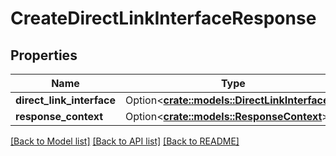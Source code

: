 # CreateDirectLinkInterfaceResponse

## Properties

Name | Type | Description | Notes
------------ | ------------- | ------------- | -------------
**direct_link_interface** | Option<[**crate::models::DirectLinkInterfaces**](DirectLinkInterfaces.md)> |  | [optional]
**response_context** | Option<[**crate::models::ResponseContext**](ResponseContext.md)> |  | [optional]

[[Back to Model list]](../README.md#documentation-for-models) [[Back to API list]](../README.md#documentation-for-api-endpoints) [[Back to README]](../README.md)



